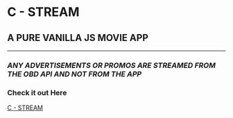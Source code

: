 # C - STREAM

## A PURE VANILLA JS MOVIE APP



---

### _ANY ADVERTISEMENTS OR PROMOS ARE STREAMED FROM THE OBD API AND NOT FROM THE APP_
### Check it out Here
[C - STREAM](https://c-stream.tk/?#)
